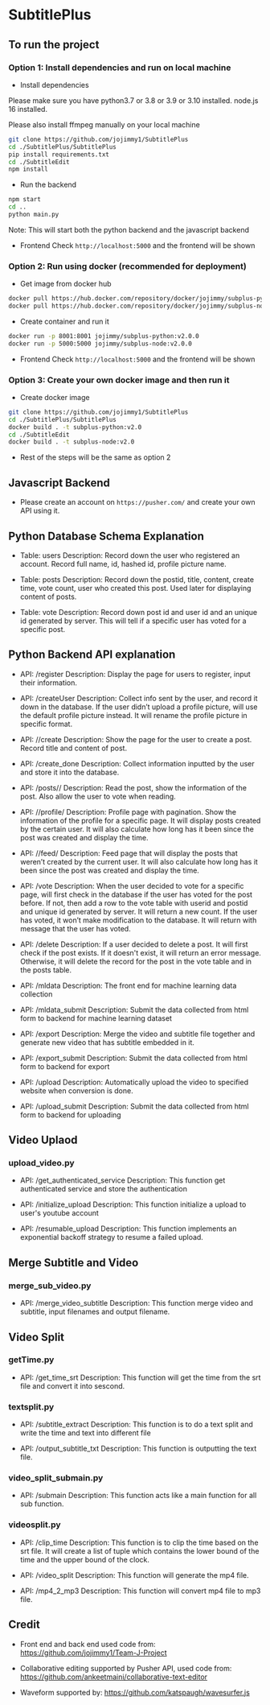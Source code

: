 # SubtitlePlus

## To run the project

### Option 1: Install dependencies and run on local machine

- Install dependencies

Please make sure you have python3.7 or 3.8 or 3.9 or 3.10 installed. node.js 16 installed.

Please also install ffmpeg manually on your local machine

``` bash
git clone https://github.com/jojimmy1/SubtitlePlus
cd ./SubtitlePlus/SubtitlePlus
pip install requirements.txt
cd ./SubtitleEdit
npm install
```

- Run the backend
``` bash
npm start
cd ..
python main.py
```
Note: This will start both the python backend and the javascript backend

- Frontend
Check ```http://localhost:5000``` and the frontend will be shown

### Option 2: Run using docker (recommended for deployment)

- Get image from docker hub

``` bash
docker pull https://hub.docker.com/repository/docker/jojimmy/subplus-python
docker pull https://hub.docker.com/repository/docker/jojimmy/subplus-node
```

- Create container and run it
``` bash
docker run -p 8001:8001 jojimmy/subplus-python:v2.0.0
docker run -p 5000:5000 jojimmy/subplus-node:v2.0.0
```

- Frontend
Check ```http://localhost:5000``` and the frontend will be shown

### Option 3: Create your own docker image and then run it

- Create docker image

``` bash
git clone https://github.com/jojimmy1/SubtitlePlus
cd ./SubtitlePlus/SubtitlePlus
docker build . -t subplus-python:v2.0
cd ./SubtitleEdit
docker build . -t subplus-node:v2.0
```

- Rest of the steps will be the same as option 2

## Javascript Backend

- Please create an account on ```https://pusher.com/``` and create your own API using it.

## Python Database Schema Explanation
- Table: users
Description: Record down the user who registered an account. Record full name, id, hashed id, profile picture name.

- Table: posts
Description: Record down the postid, title, content, create time, vote count, user who created this post. Used later for displaying content of posts.

- Table: vote
Description: Record down post id and user id and an unique id generated by server. This will tell if a specific user has voted for a specific post.

## Python Backend API explanation

- API: /register
Description: Display the page for users to register, input their information.

- API: /createUser
Description: Collect info sent by the user, and record it down in the database. If the user didn’t upload a profile picture, will use the default profile picture instead. It will rename the profile picture in specific format.

- API: /<hashedcode>/create
Description: Show the page for the user to create a post. Record title and content of post.

- API: /create_done
Description: Collect information inputted by the user and store it into the database.

- API: /posts/<postid>/<hashedcode>
Description: Read the post, show the information of the post. Also allow the user to vote when reading.

- API: /<hashedcode>/profile/<pagenum>
Description: Profile page with pagination. Show the information of the profile for a specific page. It will display posts created by the certain user. It will also calculate how long has it been since the post was created and display the time.

- API: /<hashedcode>/feed/<pagenum>
Description: Feed page that will display the posts that weren’t created by the current user. It will also calculate how long has it been since the post was created and display the time.

- API: /vote
Description: When the user decided to vote for a specific page, will first check in the database if the user has voted for the post before. If not, then add a row to the vote table with userid and postid and unique id generated by server. It will return a new count. If the user has voted, it won’t make modification to the database. It will return with message that the user has voted.

- API: /delete
Description: If a user decided to delete a post. It will first check if the post exists. If it doesn't exist, it will return an error message. Otherwise, it will delete the record for the post in the vote table and in the posts table.

- API: /mldata
Description: The front end for machine learning data collection

- API: /mldata_submit
Description: Submit the data collected from html form to backend for machine learning dataset

- API: /export
Description: Merge the video and subtitle file together and generate new video that has subtitle embedded in it.

- API: /export_submit
Description: Submit the data collected from html form to backend for export

- API: /upload
Description: Automatically upload the video to specified website when conversion is done.

- API: /upload_submit
Description: Submit the data collected from html form to backend for uploading

## Video Uplaod

### upload_video.py

- API: /get_authenticated_service
Description: This function get authenticated service and store the authentication

- API: /initialize_upload
Description: This function initialize a upload to user's youtube account

- API: /resumable_upload
Description: This function implements an exponential backoff strategy to resume a failed upload.

## Merge Subtitle and Video

### merge_sub_video.py

- API: /merge_video_subtitle
Description: This function merge video and subtitle, input filenames and output filename.

## Video Split

### getTime.py

- API: /get_time_srt
Description: This function will get the time from the srt file and convert it into sescond.

### textsplit.py
- API: /subtitle_extract
Description: This function is to do a text split and write the time and text into different file

- API: /output_subtitle_txt
Description: This function is outputting the text file.

### video_split_submain.py

- API: /submain
Description: This function acts like a main function for all sub function.

### videosplit.py

- API: /clip_time
Description: This function is to clip the time based on the srt file. It will create a list of tuple which contains the lower bound of the time and the upper bound of the clock.

- API: /video_split
Description: This function will generate the mp4 file.

- API: /mp4_2_mp3
Description: This function will convert mp4 file to mp3 file.

## Credit

- Front end and back end used code from: https://github.com/jojimmy1/Team-J-Project

- Collaborative editing supported by Pusher API, used code from: https://github.com/ankeetmaini/collaborative-text-editor

- Waveform supported by: https://github.com/katspaugh/wavesurfer.js



